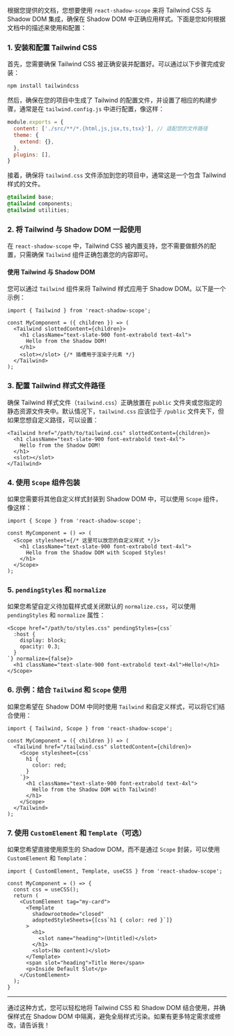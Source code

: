 根据您提供的文档，您想要使用 `react-shadow-scope` 来将 Tailwind CSS 与 Shadow DOM 集成，确保在 Shadow DOM 中正确应用样式。下面是您如何根据文档中的描述来使用和配置：

### 1. 安装和配置 Tailwind CSS
首先，您需要确保 Tailwind CSS 被正确安装并配置好。可以通过以下步骤完成安装：

```bash
npm install tailwindcss
```

然后，确保在您的项目中生成了 Tailwind 的配置文件，并设置了相应的构建步骤，通常是在 `tailwind.config.js` 中进行配置，像这样：

```js
module.exports = {
  content: ['./src/**/*.{html,js,jsx,ts,tsx}'], // 适配您的文件路径
  theme: {
    extend: {},
  },
  plugins: [],
}
```

接着，确保将 `tailwind.css` 文件添加到您的项目中，通常这是一个包含 Tailwind 样式的文件。

```css
@tailwind base;
@tailwind components;
@tailwind utilities;
```

### 2. 将 Tailwind 与 Shadow DOM 一起使用
在 `react-shadow-scope` 中，Tailwind CSS 被内置支持，您不需要做额外的配置，只需确保 `Tailwind` 组件正确包裹您的内容即可。

#### 使用 Tailwind 与 Shadow DOM
您可以通过 `Tailwind` 组件来将 Tailwind 样式应用于 Shadow DOM。以下是一个示例：

```tsx
import { Tailwind } from 'react-shadow-scope';

const MyComponent = ({ children }) => (
  <Tailwind slottedContent={children}>
    <h1 className="text-slate-900 font-extrabold text-4xl">
      Hello from the Shadow DOM!
    </h1>
    <slot></slot> {/* 插槽用于渲染子元素 */}
  </Tailwind>
);
```

### 3. 配置 Tailwind 样式文件路径
确保 Tailwind 样式文件（`tailwind.css`）正确放置在 `public` 文件夹或您指定的静态资源文件夹中。默认情况下，`tailwind.css` 应该位于 `/public` 文件夹下，但如果您想自定义路径，可以设置：

```tsx
<Tailwind href="/path/to/tailwind.css" slottedContent={children}>
  <h1 className="text-slate-900 font-extrabold text-4xl">
    Hello from the Shadow DOM!
  </h1>
  <slot></slot>
</Tailwind>
```

### 4. 使用 `Scope` 组件包装
如果您需要将其他自定义样式封装到 Shadow DOM 中，可以使用 `Scope` 组件，像这样：

```tsx
import { Scope } from 'react-shadow-scope';

const MyComponent = () => (
  <Scope stylesheet={/* 这里可以放您的自定义样式 */}>
    <h1 className="text-slate-900 font-extrabold text-4xl">
      Hello from the Shadow DOM with Scoped Styles!
    </h1>
  </Scope>
);
```

### 5. `pendingStyles` 和 `normalize`
如果您希望自定义待加载样式或关闭默认的 `normalize.css`，可以使用 `pendingStyles` 和 `normalize` 属性：

```tsx
<Scope href="/path/to/styles.css" pendingStyles={css`
  :host {
    display: block;
    opacity: 0.3;
  }
`} normalize={false}>
  <h1 className="text-slate-900 font-extrabold text-4xl">Hello!</h1>
</Scope>
```

### 6. 示例：结合 `Tailwind` 和 `Scope` 使用
如果您希望在 Shadow DOM 中同时使用 `Tailwind` 和自定义样式，可以将它们结合使用：

```tsx
import { Tailwind, Scope } from 'react-shadow-scope';

const MyComponent = ({ children }) => (
  <Tailwind href="/tailwind.css" slottedContent={children}>
    <Scope stylesheet={css`
      h1 {
        color: red;
      }
    `}>
      <h1 className="text-slate-900 font-extrabold text-4xl">
        Hello from the Shadow DOM with Tailwind!
      </h1>
    </Scope>
  </Tailwind>
);
```

### 7. 使用 `CustomElement` 和 `Template`（可选）
如果您希望直接使用原生的 Shadow DOM，而不是通过 `Scope` 封装，可以使用 `CustomElement` 和 `Template`：

```tsx
import { CustomElement, Template, useCSS } from 'react-shadow-scope';

const MyComponent = () => {
  const css = useCSS();
  return (
    <CustomElement tag="my-card">
      <Template
        shadowrootmode="closed"
        adoptedStyleSheets={[css`h1 { color: red }`]}
      >
        <h1>
          <slot name="heading">(Untitled)</slot>
        </h1>
        <slot>(No content)</slot>
      </Template>
      <span slot="heading">Title Here</span>
      <p>Inside Default Slot</p>
    </CustomElement>
  );
}
```

---

通过这种方式，您可以轻松地将 Tailwind CSS 和 Shadow DOM 结合使用，并确保样式在 Shadow DOM 中隔离，避免全局样式污染。如果有更多特定需求或修改，请告诉我！